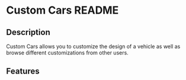 # Custom Cars README

## Description
Custom Cars allows you to customize the design of a vehicle as well as browse different customizations from other users.

## Features
